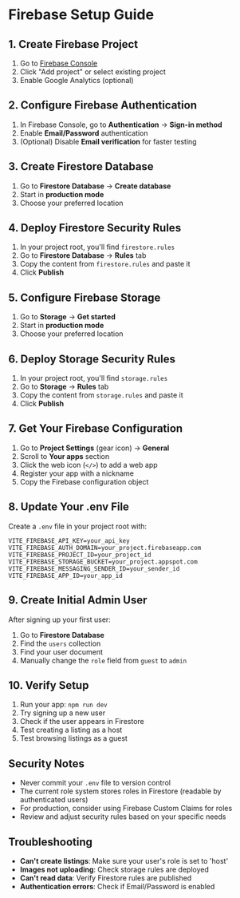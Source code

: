 # Firebase Setup Guide

## 1. Create Firebase Project
1. Go to [Firebase Console](https://console.firebase.google.com/)
2. Click "Add project" or select existing project
3. Enable Google Analytics (optional)

## 2. Configure Firebase Authentication
1. In Firebase Console, go to **Authentication** → **Sign-in method**
2. Enable **Email/Password** authentication
3. (Optional) Disable **Email verification** for faster testing

## 3. Create Firestore Database
1. Go to **Firestore Database** → **Create database**
2. Start in **production mode**
3. Choose your preferred location

## 4. Deploy Firestore Security Rules
1. In your project root, you'll find `firestore.rules`
2. Go to **Firestore Database** → **Rules** tab
3. Copy the content from `firestore.rules` and paste it
4. Click **Publish**

## 5. Configure Firebase Storage
1. Go to **Storage** → **Get started**
2. Start in **production mode**
3. Choose your preferred location

## 6. Deploy Storage Security Rules
1. In your project root, you'll find `storage.rules`
2. Go to **Storage** → **Rules** tab
3. Copy the content from `storage.rules` and paste it
4. Click **Publish**

## 7. Get Your Firebase Configuration
1. Go to **Project Settings** (gear icon) → **General**
2. Scroll to **Your apps** section
3. Click the web icon (`</>`) to add a web app
4. Register your app with a nickname
5. Copy the Firebase configuration object

## 8. Update Your .env File
Create a `.env` file in your project root with:

```env
VITE_FIREBASE_API_KEY=your_api_key
VITE_FIREBASE_AUTH_DOMAIN=your_project.firebaseapp.com
VITE_FIREBASE_PROJECT_ID=your_project_id
VITE_FIREBASE_STORAGE_BUCKET=your_project.appspot.com
VITE_FIREBASE_MESSAGING_SENDER_ID=your_sender_id
VITE_FIREBASE_APP_ID=your_app_id
```

## 9. Create Initial Admin User
After signing up your first user:
1. Go to **Firestore Database**
2. Find the `users` collection
3. Find your user document
4. Manually change the `role` field from `guest` to `admin`

## 10. Verify Setup
1. Run your app: `npm run dev`
2. Try signing up a new user
3. Check if the user appears in Firestore
4. Test creating a listing as a host
5. Test browsing listings as a guest

## Security Notes
- Never commit your `.env` file to version control
- The current role system stores roles in Firestore (readable by authenticated users)
- For production, consider using Firebase Custom Claims for roles
- Review and adjust security rules based on your specific needs

## Troubleshooting
- **Can't create listings**: Make sure your user's role is set to 'host'
- **Images not uploading**: Check storage rules are deployed
- **Can't read data**: Verify Firestore rules are published
- **Authentication errors**: Check if Email/Password is enabled
